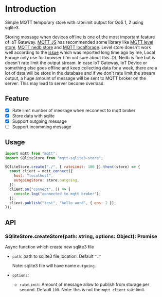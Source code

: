 # Introduction

Simple MQTT temporary store with ratelimit output for QoS 1, 2 using sqlite3.

Storing message when devices offline is one of the most important feature of IoT Gateway. [MQTT JS](https://www.npmjs.com/package/mqtt) has recommended some library like [MQTT level store](http://npm.im/mqtt-level-store), [MQTT nedb store](https://github.com/behrad/mqtt-nedb-store) and [MQTT localforage](http://npm.im/mqtt-localforage-store). Level store doesn't work well according to the [issue](https://github.com/mqttjs/MQTT.js/issues/1457) which was reported long time ago by me, Local Forage only use for browser (I'm not sure about this :D), Nedb is fine but is doesn't rate limit the output stream. In case IoT Gateway, IoT Device or something else goes offline and keep collecting data for a week, there are a lot of data will be store in the database and if we don't rate limit the stream output, a huge amount of message will be sent to MQTT broker on the server. This may lead to server become overload.

## Feature

- [x] Rate limit number of message when reconnect to mqtt broker
- [x] Store data with sqlite
- [x] Support outgoing message
- [ ] Support incomming message

## Usage

```javascript
import mqtt from "mqtt";
import SQliteStore from "mqtt-sqlite3-store";

SQliteStore.create("./", { rateLimit: 100 }).then((store) => {
  const client = mqtt.connect({
    host: "localhost",
    outgoingStore: store.outgoing,
  });
  client.on("connect", () => {
    console.log("connected to mqtt broker");
  });
  client.publish("test", "hello word", { qos: 2 });
});
```

## API

### SQliteStore.createStore(path: string, options: Object): Promise<Store>

Async function which create new sqlite3 file

- `path`: path to sqlite3 file location. Default `"."`

  Note: sqlite3 file will have name `outgoing`.

- `options`:
  - `rateLimit`: Amount of message allow to publish from storage per second. Default `100`.
    Note: this is not the `mqtt client` rate limit.
